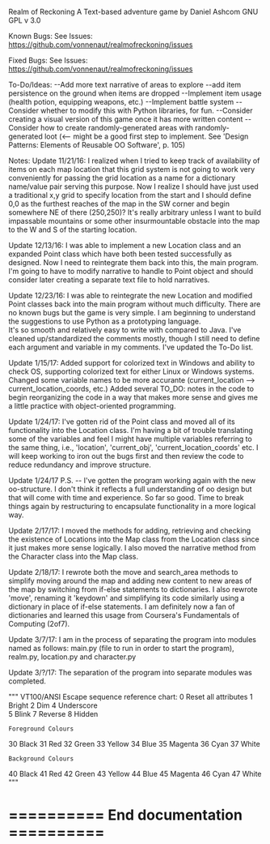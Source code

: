 Realm of Reckoning
A Text-based adventure game
by
Daniel Ashcom
GNU GPL v 3.0
 


Known Bugs:
See Issues: https://github.com/vonnenaut/realmofreckoning/issues


Fixed Bugs:
See Issues: https://github.com/vonnenaut/realmofreckoning/issues

To-Do/Ideas:
--Add more text narrative of areas to explore
--add item persistence on the ground when items are dropped
--Implement item usage (health potion, equipping weapons, etc.)
--Implement battle system
--Consider whether to modify this with Python libraries, for fun.
--Consider creating a visual version of this game once it has more written content
--Consider how to create randomly-generated areas with randomly-generated loot (<--  might be a good first step to implement.  See 'Design Patterns:  Elements of Reusable OO Software', p. 105)

Notes:
Update 11/21/16:  I realized when I tried to keep track of availability of items on each map location that this grid system is 
not going to work very conveniently for passing the grid location as a name for a dictionary name/value pair serving this purpose.
Now I realize I should have just used a traditional x,y grid to specify location from the start and I should define 0,0 as the 
furthest reaches of the map in the SW corner and begin somewhere NE of there (250,250)?  It's really arbitrary unless I want to build
impassable mountains or some other insurmountable obstacle into the map to the W and S of the starting location.

Update 12/13/16:  I was able to implement a new Location class and an expanded Point class
which have both been tested successfully as designed.  Now I need to reintegrate them back
into this, the main program.  I'm going to have to modify narrative to handle to Point object
and should consider later creating a separate text file to hold narratives.

Update 12/23/16:  I was able to reintegrate the new Location and modified Point classes back into 
the main program without much difficulty.  There are no known bugs but the game is very simple.
I am beginning to understand the suggestions to use Python as a prototyping language.  
It's so smooth and relatively easy to write with compared to Java.  I've cleaned up/standardized the comments
mostly, though I still need to define each argument and variable in my comments.  I've updated the To-Do list.

Update 1/15/17:  Added support for colorized text in Windows and ability to check OS, supporting colorized text
for either Linux or Windows systems.  Changed some variable names to be more accurante (current_location --> current_location_coords, etc.)
Added several TO_DO: notes in the code to begin reorganizing the code in a way that makes more sense and gives me a little practice
with object-oriented programming.

Update 1/24/17:  I've gotten rid of the Point class and moved all of its functionality into the Location class.  I'm having a bit of trouble translating some of the variables and feel I might have multiple variables referring to the same thing, i.e., 'location', 'current_obj', 'current_location_coords' etc.  I will keep working to iron out the bugs first and then review the code to reduce redundancy and improve structure.  

Update 1/24/17 P.S. -- I've gotten the program working again with the new oo-structure.  I don't think it reflects a full understanding of oo design but that will come with time and experience.  So far so good.  Time to break things again by restructuring to encapsulate functionality in a more logical way.

Update 2/17/17:  I moved the methods for adding, retrieving and checking the existence of Locations into the Map class from the Location class since it just makes more sense logically.  I also moved the narrative method from the Character class into the Map class.

 Update 2/18/17:  I rewrote both the move and search_area methods to simplify moving around the map and adding new content to new areas of the map by switching from if-else statements to dictionaries.  I also rewrote 'move', renaming it 'keydown' and simplifying its code similarly using a dictionary in place of if-else statements.  I am definitely now a fan of dictionaries and learned this usage from Coursera's Fundamentals of Computing (2of7).
 
Update 3/7/17:  I am in the process of separating the program into modules named as follows: main.py (file to run in order to start the program), realm.py, location.py and character.py

Update 3/?/17:  The separation of the program into separate modules was completed.

"""
VT100/ANSI Escape sequence reference chart:
0	Reset all attributes
1	Bright
2	Dim
4	Underscore	
5	Blink
7	Reverse
8	Hidden

	Foreground Colours
30	Black
31	Red
32	Green
33	Yellow
34	Blue
35	Magenta
36	Cyan
37	White

	Background Colours
40	Black
41	Red
42	Green
43	Yellow
44	Blue
45	Magenta
46	Cyan
47	White
"""
#  ==========  End documentation  ==========
###
